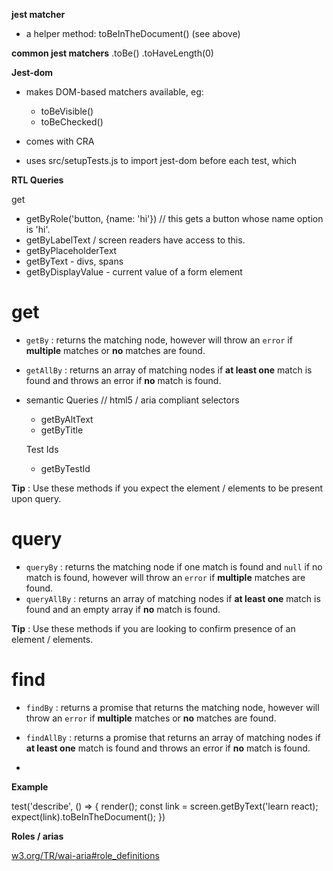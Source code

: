 **jest matcher**

- a helper method: toBeInTheDocument() (see above)

**common jest matchers**
.toBe()
.toHaveLength(0)

**Jest-dom**

- makes DOM-based matchers available, eg: 
  - toBeVisible() 
  - toBeChecked()

- comes with CRA
- uses src/setupTests.js to import jest-dom before each test, which 

**RTL Queries**

get

- getByRole('button, {name: 'hi'}) // this gets a button whose name option is 'hi'. 
- getByLabelText / screen readers have access to this.  
- getByPlaceholderText 
- getByText - divs, spans
- getByDisplayValue - current value of a form element

# get

- `getBy` : returns the matching node, however will throw an `error` if **multiple** matches or **no** matches are found.

- `getAllBy` : returns an array of matching nodes if **at least one** match is found and throws an error if **no** match is found.

- semantic Queries // html5 / aria compliant selectors

  - getByAltText
  - getByTitle

  Test Ids

  - getByTestId

**Tip** : Use these methods if you expect the element / elements to be present upon query.

# query

- `queryBy` : returns the matching node if one match is found and `null` if no match is found, however will throw an `error` if **multiple** matches are found.
- `queryAllBy` : returns an array of matching nodes if **at least one** match is found and an empty array if **no** match is found.

**Tip** : Use these methods if you are looking to confirm presence of an element / elements.

# find

- `findBy` : returns a promise that returns the matching node, however will throw an `error` if **multiple** matches or **no** matches are found.
- `findAllBy` : returns a promise that returns an array of matching nodes if **at least one** match is found and throws an error if **no** match is found.



- 

**Example**

test('describe', () => {
  render(<App />);
  const link = screen.getByText('learn react);
  expect(link).toBeInTheDocument();
})

**Roles / arias**

[w3.org/TR/wai-aria#role_definitions](working)

